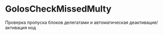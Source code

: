 # GolosCheckMissedMulty
Проверка пропуска блоков делегатами и автоматическая деактивация/активация нод
